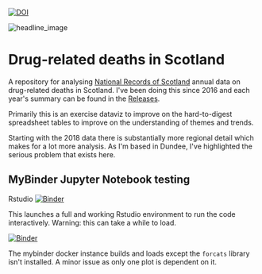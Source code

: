 [![DOI](https://zenodo.org/badge/100367876.svg)](https://zenodo.org/badge/latestdoi/100367876)

![headline_image](https://raw.githubusercontent.com/drchriscole/drugdeathsscotland/blob/2021_data/DRD_region_change.png)

# Drug-related deaths in Scotland

A repository for analysing [National Records of Scotland](https://www.nrscotland.gov.uk/statistics-and-data/statistics/statistics-by-theme/vital-events/deaths/drug-related-deaths-in-scotland) annual data on drug-related deaths in Scotland. I've been doing this since 2016 and each year's summary can be found in the [Releases](https://github.com/drchriscole/drugdeathsscotland/releases).

Primarily this is an exercise dataviz to improve on the hard-to-digest spreadsheet tables to improve on the understanding of themes and trends.

Starting with the 2018 data there is substantially more regional detail which makes for a lot more analysis. As I'm based in Dundee, I've highlighted the serious problem that exists here.

## MyBinder Jupyter Notebook testing

Rstudio [![Binder](https://mybinder.org/badge_logo.svg)](https://mybinder.org/v2/gh/drchriscole/drugdeathsscotland/master?filepath=rstudio)

This launches a full and working Rstudio environment to run the code interactively.
Warning: this can take a while to load.

[![Binder](https://mybinder.org/badge_logo.svg)](https://mybinder.org/v2/gh/drchriscole/drugdeathsscotland/master?filepath=DRD_in_Scotland_Visualisations.Rmd)

The mybinder docker instance builds and loads except the ```forcats``` library isn't installed. A minor issue as only one plot is dependent on it.

